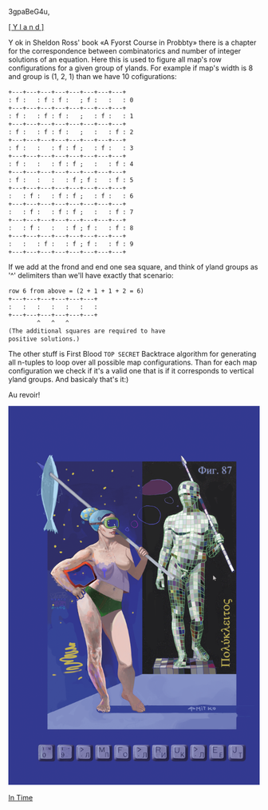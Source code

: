 3gpaBeG4u,

[[ Y l a n d ]](https://ioinformatics.org/files/ioi1992round1.pdf)

Y ok in Sheldon Ross' book «A Fyorst Course in Probbty» there is
a chapter for the correspondence between combinatorics and number
of integer solutions of an equation. Here this is used to figure
all map's row configurations for a given group of ylands.
For example if map's width is 8 and group is (1, 2, 1) than we have
10 cofigurations:
```
+---+---+---+---+---+---+---+---+
: f :   : f : f :   ; f :   :   : 0
+---+---+---+---+---+---+---+---+ 
: f :   : f : f :   ;   : f :   : 1
+---+---+---+---+---+---+---+---+
: f :   : f : f :   ;   :   : f : 2
+---+---+---+---+---+---+---+---+
: f :   :   : f : f ;   : f :   : 3
+---+---+---+---+---+---+---+---+
: f :   :   : f : f ;   :   : f : 4
+---+---+---+---+---+---+---+---+
: f :   :   :   : f ; f :   : f : 5
+---+---+---+---+---+---+---+---+
:   : f :   : f : f ;   : f :   : 6
+---+---+---+---+---+---+---+---+
:   : f :   : f : f ;   :   : f : 7
+---+---+---+---+---+---+---+---+
:   : f :   :   : f ; f :   : f : 8
+---+---+---+---+---+---+---+---+
:   :   : f :   : f ; f :   : f : 9
+---+---+---+---+---+---+---+---+
```
If we add at the frond and end one sea square, and
think of yland groups as '^' delimiters than we'll have
exactly that scenario:
```
row 6 from above = (2 + 1 + 1 + 2 = 6)
+---+---+---+---+---+---+ 
:   :   :   :   :   :   : 
+---+---+---+---+---+---+ 
        ^   ^   ^
(The additional squares are required to have
positive solutions.)
```
The other stuff is First Blood ``TOP SECRET`` Backtrace
algorithm for generating all n-tuples to loop over
all possible map configurations. Than for each map
configuration we check if it's a valid one that is
if it corresponds to vertical yland groups. And basicaly that's it:)

Au revoir!

![](pix/09-Poliklet-02.png)

[In Time](https://www.youtube.com/watch?v=NDJn0SQehb4&t=1255s)
